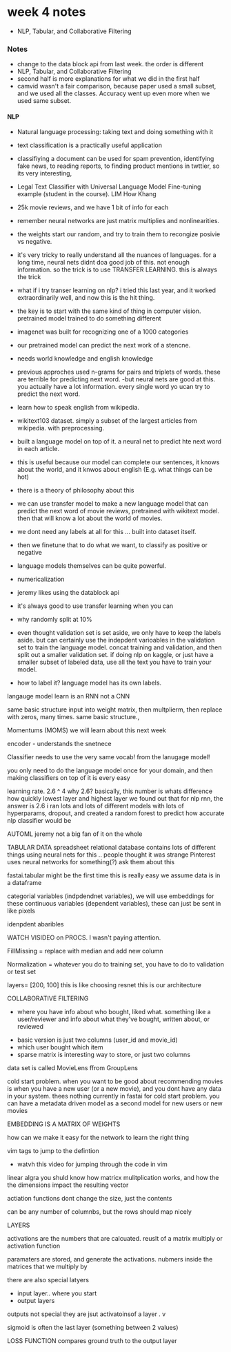 # week 4 notes
- NLP, Tabular, and Collaborative Filtering

### Notes

- change to the data block api from last week. the order is different
- NLP, Tabular, and Collaborative Filtering
- second half is more explanations for what we did in the first half
- camvid wasn't a fair comparison, because paper used a small subset, and we used all the classes. Accuracy went up even more when we used same subset.

#### NLP

- Natural language processing: taking text and doing something with it
- text classification is a practically useful application
- classifiying a document can be used for spam prevention, identifying fake news, to reading reports, to finding product mentions in twttier, so its very interesting,
- Legal Text Classifier with Universal Language Model Fine-tuning example (student in the course). LIM How Khang
- 25k movie reviews, and we have 1 bit of info for each
- remember neural networks are just matrix multiplies and nonlinearities.
- the weights start our random, and try to train them to recongize posivie vs negative.
- it's very tricky to really understand all the nuances of languages. for a long time, neural nets didnt doa good job of this. not enough information. so the trick is to use TRANSFER LEARNING. this is always the trick
- what if i try transer learning on nlp? i tried this last year, and it worked extraordinarily well, and now this is the hit thing. 
- the key is to start with the same kind of thing in computer vision. pretrained model trained to do something different
- imagenet was built for recognizing one of a 1000 categories
- our pretrained model can predict the next work of a stencne.
- needs world knowledge and english knowledge
- previous approches used n-grams for pairs and triplets of words. these are terrible for predicting next word.
-but neural nets are good at this. you actually have a lot information. every single word yo ucan try to predict the next word.
- learn how to speak english from wikipedia.
- wikitext103 dataset. simply a subset of the largest articles from wikipedia. with preprocessing.
- built a language model on top of it. a neural net to predict hte next word in each article. 
- this is useful because our model can complete our sentences, it knows about the world, and it knwos about english (E.g. what things can be hot)
- there is a theory of philosophy about this
- we can use transfer model to make a new language model that can predict the next word of movie reviews, pretrained with wikitext model. then that will know a lot about the world of movies.
- we dont need any labels at all for this ... built into dataset itself.
- then we finetune that to do what we want, to classify as positive or negative
- language models themselves can be quite powerful.

- numericalization

- jeremy likes using the datablock api

- it's always good to use transfer learning when you can

- why randomly split at 10% 
- even thought validation set is set aside, we only have to keep the labels aside. but can certainly use the indepdent varioables in the validation set to train the language model. concat training and validation, and then split out a smaller validation set. if doing nlp on kaggle, or just have a smaller subset of labeled data, use all the text you have to train your model.
- how to label it? language model has its own labels. 

langauge model learn
is an RNN
not a CNN

same basic structure
input into weight matrix, then multplierm, then replace with zeros, many times. same basic structure.,

Momentums (MOMS)
we will learn about this next week




encoder - understands the snetnece




Classifier
needs to use the very same vocab! from the lanugage model!

you only need to do the language model once for your domain, and then making classifiers on top of it is every easy


learning rate. 2.6 ^ 4
why 2.6?
basically, this number is whats difference how quickly lowest layer and highest layer
we found out that for nlp rnn, the answer is 2.6
i ran lots and lots of different models with lots of hyperparams, dropout, and created a random forest to predict how accurate nlp classifier would be


AUTOML
jeremy not a big fan of it on the whole











TABULAR DATA
spreadsheet
relational database
contains lots of different things
using neural nets for this .. people thought it was strange
Pinterest uses neural networks for something(?) ask them about this

fastai.tabular might be the first time this is really easy
we assume data is in a dataframe


categorial variables (indpdendnet variables), we will use embeddings for these
continuous variables (dependent variables), these can just be sent in like pixels

idenpdent abaribles



WATCH VISIDEO on PROCS. I wasn't paying attention.

FillMissing = replace with median and add new column

Normalization = whatever you do to training set, you have to do to validation or test set


layers= [200, 100]
this is like choosing resnet 
this is our architecture





COLLABORATIVE FILTERING
* where you have info about who bought, liked what. something like a user/reviewer and info about what they've bought, written about, or reviewed
- basic version is just two columns (user_id and movie_id)
- which user bought which item
- sparse matrix is interesting way to store, or just two columns

data set is called MovieLens ffrom GroupLens

cold start problem. when you want to be good about recommending movies is when you have a new user (or a new movie), and you dont have any data in your system. thees nothing currently in fastai for cold start problem. you can have a metadata driven model as a second model for new users or new movies




EMBEDDING IS A MATRIX OF WEIGHTS


how can we make it easy for the network to learn the right thing



vim tags to jump to the defintion
- watvh this video for jumping through the code in vim


linear algra
you shuld know how matricx mulitplication works, and how the the dimensions impact the resulting vector

actiation functions dont change the size, just the contents

can be any number of columnbs, but the rows should map nicely


LAYERS

activations are the numbers that are calcuated. reuslt of a matrix multiply or activation function

paramaters are stored, and generate the activations. nubmers inside the matrices that we multiply by


there are also special latyers

* input layer.. where you start
* output layers

outputs not special they are jsut activatoinsof a layer
. v


sigmoid is often the last layer (something between 2 values)



LOSS FUNCTION compares ground truth to the output layer

